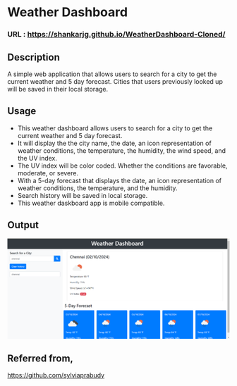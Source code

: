 # Weather Dashboard

### URL : https://shankarjg.github.io/WeatherDashboard-Cloned/

## Description
A simple web application that allows users to search for a city to get the current weather and 5 day forecast. Cities that users previously looked up will be saved in their local storage.

## Usage
- This weather dashboard allows users to search for a city to get the current weather and 5 day forecast.
- It will display the the city name, the date, an icon representation of weather conditions, the temperature, the humidity, the wind speed, and the UV index.
- The UV index will be color coded. Whether the conditions are favorable, moderate, or severe.
- With a 5-day forecast that displays the date, an icon representation of weather conditions, the temperature, and the humidity.
- Search history will be saved in local storage.
- This weather daskboard app is mobile compatible.

## Output
![](WeatherDashboard/js/image.png)

## Referred from,
https://github.com/sylviaprabudy


